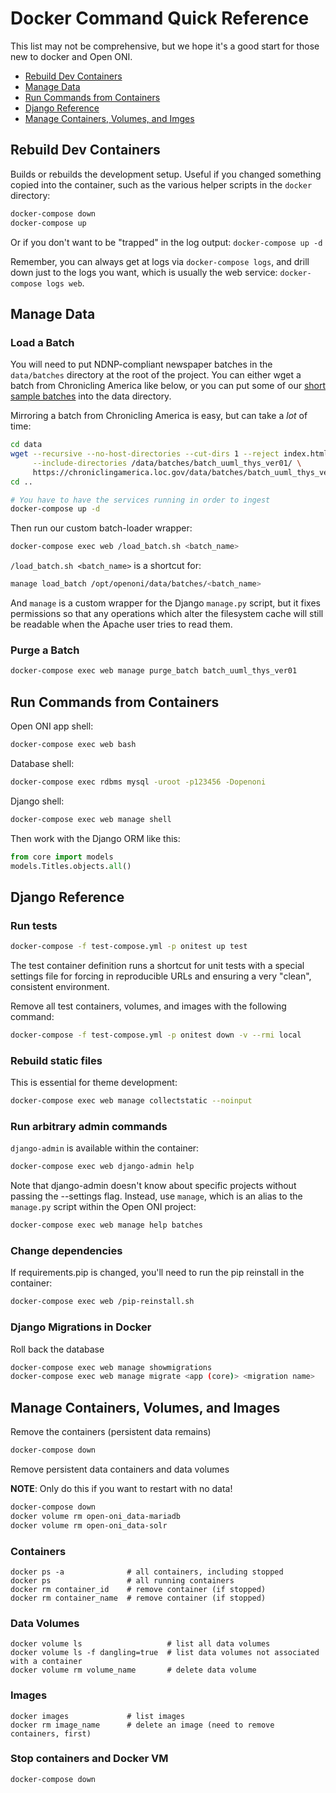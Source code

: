 # Docker Command Quick Reference

This list may not be comprehensive, but we hope it's a good start for those new
to docker and Open ONI.

- [Rebuild Dev Containers](#rebuild-dev-containers)
- [Manage Data](#manage-data)
- [Run Commands from Containers](#run-commands-from-containers)
- [Django Reference](#django-reference)
- [Manage Containers, Volumes, and Imges](#manage-containers-volumes-and-images)

## Rebuild Dev Containers

Builds or rebuilds the development setup.  Useful if you changed something
copied into the container, such as the various helper scripts in the `docker`
directory:

```bash
docker-compose down
docker-compose up
```

Or if you don't want to be "trapped" in the log output: `docker-compose up -d`

Remember, you can always get at logs via `docker-compose logs`, and drill down
just to the logs you want, which is usually the web service: `docker-compose logs web`.

## Manage Data

### Load a Batch

You will need to put NDNP-compliant newspaper batches in the `data/batches`
directory at the root of the project.  You can either wget a batch from
Chronicling America like below, or you can put some of our [short sample
batches](https://github.com/open-oni/sample-data) into the data directory.

Mirroring a batch from Chronicling America is easy, but can take a *lot* of time:

```bash
cd data
wget --recursive --no-host-directories --cut-dirs 1 --reject index.html* \
     --include-directories /data/batches/batch_uuml_thys_ver01/ \
     https://chroniclingamerica.loc.gov/data/batches/batch_uuml_thys_ver01/
cd ..

# You have to have the services running in order to ingest
docker-compose up -d
```

Then run our custom batch-loader wrapper:

```bash
docker-compose exec web /load_batch.sh <batch_name>
```

`/load_batch.sh <batch_name>` is a shortcut for:

```bash
manage load_batch /opt/openoni/data/batches/<batch_name>
```

And `manage` is a custom wrapper for the Django `manage.py` script, but it
fixes permissions so that any operations which alter the filesystem cache will
still be readable when the Apache user tries to read them.

### Purge a Batch

```bash
docker-compose exec web manage purge_batch batch_uuml_thys_ver01
```

## Run Commands from Containers

Open ONI app shell:

```bash
docker-compose exec web bash
```

Database shell:

```bash
docker-compose exec rdbms mysql -uroot -p123456 -Dopenoni
```

Django shell:

```bash
docker-compose exec web manage shell
```

Then work with the Django ORM like this:

```python
from core import models
models.Titles.objects.all()
```

## Django Reference

### Run tests

```bash
docker-compose -f test-compose.yml -p onitest up test
```

The test container definition runs a shortcut for unit tests with a special
settings file for forcing in reproducible URLs and ensuring a very "clean",
consistent environment.

Remove all test containers, volumes, and images with the following command:

```bash
docker-compose -f test-compose.yml -p onitest down -v --rmi local
```

### Rebuild static files

This is essential for theme development:

```bash
docker-compose exec web manage collectstatic --noinput
```

### Run arbitrary admin commands

`django-admin` is available within the container:

```bash
docker-compose exec web django-admin help
```

Note that django-admin doesn't know about specific projects without passing the
--settings flag.  Instead, use `manage`, which is an alias to the `manage.py`
script within the Open ONI project:

```bash
docker-compose exec web manage help batches
```

### Change dependencies

If requirements.pip is changed, you'll need to run the pip reinstall in the container:

```bash
docker-compose exec web /pip-reinstall.sh
```

### Django Migrations in Docker

Roll back the database

```bash
docker-compose exec web manage showmigrations
docker-compose exec web manage migrate <app (core)> <migration name>
```

## Manage Containers, Volumes, and Images

Remove the containers (persistent data remains)

```bash
docker-compose down
```

Remove persistent data containers and data volumes

**NOTE**: Only do this if you want to restart with no data!

```bash
docker-compose down
docker volume rm open-oni_data-mariadb
docker volume rm open-oni_data-solr
```

### Containers

```
docker ps -a              # all containers, including stopped
docker ps                 # all running containers
docker rm container_id    # remove container (if stopped)
docker rm container_name  # remove container (if stopped)
```

### Data Volumes

```
docker volume ls                   # list all data volumes
docker volume ls -f dangling=true  # list data volumes not associated with a container
docker volume rm volume_name       # delete data volume
```

### Images

```
docker images             # list images
docker rm image_name      # delete an image (need to remove containers, first)
```

### Stop containers and Docker VM

```bash
docker-compose down
```
